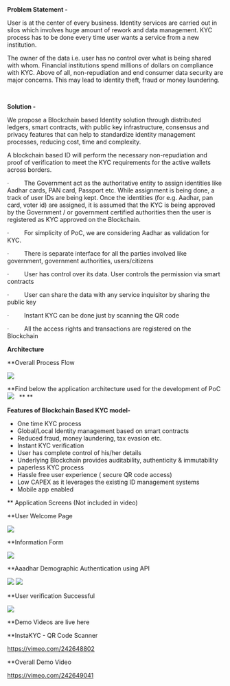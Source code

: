  

**Problem Statement -**

User is at the center of every business. Identity
services are carried out in silos which involves huge amount of rework and data
management. KYC process has to be done every time user wants a service from a new
institution. 

The owner of the data i.e. user has no control
over what is being shared with whom. Financial institutions spend millions of
dollars on compliance with KYC. Above of all, non-repudiation and end consumer
data security are major concerns. This may lead to identity theft, fraud or
money laundering.

 

**Solution -**

We propose a Blockchain based Identity solution
through distributed ledgers, smart contracts, with public key infrastructure,
consensus and privacy features that can help to standardize identity management
processes, reducing cost, time and complexity.

A blockchain based ID will perform the necessary
non-repudiation and proof of verification to meet the KYC requirements for the
active wallets across borders.

·        
The Government act as the authoritative entity to assign identities like
Aadhar cards, PAN card, Passport etc. While assignment is being done, a track
of user IDs are being kept. Once the identities (for e.g. Aadhar, pan card,
voter id) are assigned, it is assumed that the KYC is being approved by the
Government / or government certified authorities then the user is registered as
KYC approved on the Blockchain.

·        
For simplicity of PoC, we are considering Aadhar as validation for KYC. 

·        
There is separate interface for all the parties involved like government,
government authorities, users/citizens

·        
User has control over its data. User controls the permission via smart
contracts

·        
User can share the data with any service inquisitor by sharing the public
key 

·        
Instant KYC can be done just by scanning the QR code 

·        
All the access rights and transactions are registered on the Blockchain 

**Architecture**

**Overall Process Flow

<img src="https://github.com/knc331/Proffer2k17/blob/master/Overview.PNG" />

**Find below the application architecture used for the development of PoC
<img src="https://github.com/knc331/Proffer2k17/blob/master/Architecture.png" />
 
** **

**Features of Blockchain Based KYC model-**

- One time KYC process 
- Global/Local Identity
     management based on smart contracts
- Reduced fraud, money
     laundering, tax evasion etc.
- Instant KYC verification
- User has complete control
     of his/her details
- Underlying Blockchain
     provides auditability, authenticity & immutability 
- paperless KYC process
- Hassle free user
     experience ( secure QR code access)
- Low CAPEX as it leverages
     the existing ID management systems 
- Mobile app enabled

** Application Screens (Not included in video)
 
 **User Welcome Page

<img src="https://github.com/knc331/Proffer2k17/blob/master/Step1.PNG" />
 
 **Information Form
 
 <img src="https://github.com/knc331/Proffer2k17/blob/master/Step2.PNG" />
 
 **Aaadhar Demographic Authentication using API
 
 <img src="https://github.com/knc331/Proffer2k17/blob/master/Step3.PNG" />
<img src="https://github.com/knc331/Proffer2k17/blob/master/Step4.PNG" />

**User verification Successful

<img src="https://github.com/knc331/Proffer2k17/blob/master/Step1.PNG" />

**Demo Videos are live here

**InstaKYC - QR Code Scanner

https://vimeo.com/242648802

**Overall Demo Video

https://vimeo.com/242649041
